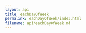 ```yaml
---
layout: api
title: eachDayOfWeek
permalink: eachDayOfWeek/index.html
filename: api/eachDayOfWeek.md
---
```

